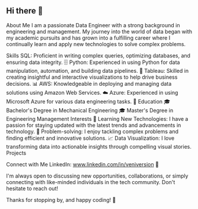 ## Hi there 👋

<!--
**VeniVersion/VeniVersion** is a ✨ _special_ ✨ repository because its `README.md` (this file) appears on your GitHub profile.

Here are some ideas to get you started:

- 🔭 I’m currently working on ...
- 🌱 I’m currently learning ...
- 👯 I’m looking to collaborate on ...
- 🤔 I’m looking for help with ...
- 💬 Ask me about ...
- 📫 How to reach me: ...
- 😄 Pronouns: ...
- ⚡ Fun fact: ...
-->

About Me
I am a passionate Data Engineer with a strong background in engineering and management. My journey into the world of data began with my academic pursuits and has grown into a fulfilling career where I continually learn and apply new technologies to solve complex problems.

Skills
SQL: Proficient in writing complex queries, optimizing databases, and ensuring data integrity. 🗄️
Python: Experienced in using Python for data manipulation, automation, and building data pipelines. 🐍
Tableau: Skilled in creating insightful and interactive visualizations to help drive business decisions. 📊
AWS: Knowledgeable in deploying and managing data solutions using Amazon Web Services. ☁️
Azure: Experienced in using Microsoft Azure for various data engineering tasks. 🔵
Education
🎓 Bachelor's Degree in Mechanical Engineering
🎓 Master's Degree in Engineering Management
Interests
🌟 Learning New Technologies: I have a passion for staying updated with the latest trends and advancements in technology.
🧩 Problem-solving: I enjoy tackling complex problems and finding efficient and innovative solutions.
📈 Data Visualization: I love transforming data into actionable insights through compelling visual stories.
Projects

<!--
Here are a few highlights of my projects:

[Project Name]: A brief description of what the project is about, the technologies used, and the outcome. 🚀
[Project Name]: A brief description of what the project is about, the technologies used, and the outcome. 💡
[Project Name]: A brief description of what the project is about, the technologies used, and the outcome. 🔍
Feel free to check out my repositories to see more of my work!
-->
Connect with Me
LinkedIn: www.linkedin.com/in/veniversion 💼

I'm always open to discussing new opportunities, collaborations, or simply connecting with like-minded individuals in the tech community. Don't hesitate to reach out!

Thanks for stopping by, and happy coding! 🚀
